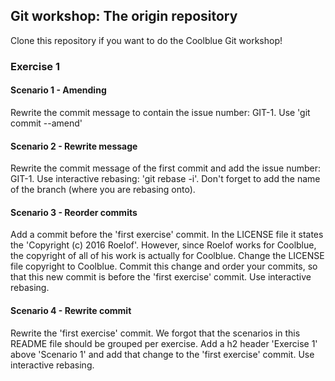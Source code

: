 ## Git workshop: The origin repository

Clone this repository if you want to do the Coolblue Git workshop!

### Exercise 1

#### Scenario 1 - Amending
Rewrite the commit message to contain the issue number: GIT-1. Use 'git commit --amend'

#### Scenario 2 - Rewrite message
Rewrite the commit message of the first commit and add the issue number: GIT-1. Use interactive rebasing: 'git rebase -i'. Don't forget to add the name of the branch (where you are rebasing onto).

#### Scenario 3 - Reorder commits
Add a commit before the 'first exercise' commit. In the LICENSE file it states the 'Copyright (c) 2016 Roelof'. However, since Roelof works for Coolblue, the copyright of all of his work is actually for Coolblue. Change the LICENSE file copyright to Coolblue. Commit this change and order your commits, so that this new commit is before the 'first exercise' commit. Use interactive rebasing.

#### Scenario 4 - Rewrite commit
Rewrite the 'first exercise' commit. We forgot that the scenarios in this README file should be grouped per exercise. Add a h2 header 'Exercise 1' above 'Scenario 1' and add that change to the 'first exercise' commit. Use interactive rebasing.
